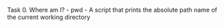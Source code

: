 Task 0. Where am I? - pwd - A script that prints the absolute path name of the current working directory
